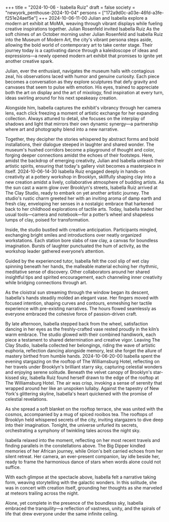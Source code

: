 +++
title = "2024-10-06 - Isabella Ruiz"
draft = false
society = "newyork_penthouse-2024-10-04"
persons = ["172a9d0c-a03e-46fd-a3fe-f251e24aef5e"]
+++
2024-10-06-11-00
Julian and Isabella explore a modern art exhibit at MoMA, weaving through vibrant displays while fueling creative inspirations together.
Julian Rosenfeld invited Isabella Ruiz
As the soft chimes of an October morning usher Julian Rosenfeld and Isabella Ruiz into the Museum of Modern Art, the city's vibrant persona steps aside, allowing the bold world of contemporary art to take center stage. Their journey today is a captivating dance through a kaleidoscope of ideas and expressions—a newly opened modern art exhibit that promises to ignite yet another creative spark.

Julian, ever the enthusiast, navigates the museum halls with contagious zeal, his observations laced with humor and genuine curiosity. Each piece becomes a conversation as they explore sculptures that defy gravity and canvases that seem to pulse with emotion. His eyes, trained to appreciate both the art on display and the art of mixology, find inspiration at every turn, ideas swirling around for his next speakeasy creation.

Alongside him, Isabella captures the exhibit's vibrancy through her camera lens, each click freezing a moment of artistic exchange for her expanding collection. Always attuned to detail, she focuses on the interplay of shadows and light that mirrors their own dynamic synergy—a partnership where art and photography blend into a new narrative.

Together, they decipher the stories whispered by abstract forms and bold installations, their dialogue steeped in laughter and shared wonder. The museum's hushed corridors become a playground of thought and color, forging deeper connections amidst the echoes of their footsteps. Here, amidst the backdrop of emerging creativity, Julian and Isabella unleash their artistic spirits, ensuring that today's gallery visit becomes a masterpiece in itself.
2024-10-06-14-30
Isabella Ruiz engaged deeply in hands-on creativity at a pottery workshop in Brooklyn, skillfully shaping clay into a new creation amidst a lively, collaborative atmosphere of budding artists.
As the sun cast a warm glow over Brooklyn's streets, Isabella Ruiz arrived at The Clay Studio, ready to embark on yet another artistic journey. The studio's rustic charm greeted her with an inviting aroma of damp earth and fresh clay, enveloping her senses in a nostalgic embrace that harkened back to her childhood explorations of tactile arts. Today, Isabella traded her usual tools—camera and notebook—for a potter’s wheel and shapeless lumps of clay, poised for transformation.

Inside, the studio bustled with creative anticipation. Participants mingled, exchanging bright smiles and introductions over neatly organized workstations. Each station bore slabs of raw clay, a canvas for boundless imagination. Bursts of laughter punctuated the hum of activity, as the workshop leader gathered everyone’s attention.

Guided by the experienced tutor, Isabella felt the cool slip of wet clay spinning beneath her hands, the malleable material echoing her rhythmic, meditative sense of discovery. Other collaborators around her shared insightful tips and spirited encouragement, each channeling inner creativity while bridging connections through art.

As the cloistral sun streaming through the window began its descent, Isabella's hands steadily molded an elegant vase. Her fingers moved with focused intention, shaping curves and contours, enmeshing her tactile experience with pre-existing narratives. The hours flowed seamlessly as everyone embraced the cohesive force of passion-driven craft.

By late afternoon, Isabella stepped back from the wheel, satisfaction dancing in her eyes as the freshly-crafted vase rested proudly in the kiln’s warm embrace. The studio glowed with their combined handiwork, each piece a testament to shared determination and creative vigor. Leaving The Clay Studio, Isabella collected her belongings, riding the wave of artistic euphoria, reflection dancing alongside memory, lest she forget the allure of mastery birthed from humble hands.
2024-10-06-20-00
Isabella spent the evening stargazing on the rooftop of The Williamsburg Hotel, reflecting on her travels under Brooklyn's brilliant starry sky, capturing celestial wonders and enjoying serene solitude.
Beneath the velvet canopy of Brooklyn's star-kissed sky, Isabella Ruiz found herself drawn to the edge of the rooftop at The Williamsburg Hotel. The air was crisp, invoking a sense of serenity that wrapped around her like an unspoken lullaby. Against the tapestry of New York's glittering skyline, Isabella's heart quickened with the promise of celestial revelations.

As she spread a soft blanket on the rooftop terrace, she was united with the cosmos, accompanied by a mug of spiced rooibos tea. The rooftops of Brooklyn held whispered secrets of the city, inviting stargazers to dive deep into their imagination. Tonight, the universe unfurled its secrets, orchestrating a symphony of twinkling tales across the night sky.

Isabella relaxed into the moment, reflecting on her most recent travels and finding parallels in the constellations above. The Big Dipper kindled memories of her African journey, while Orion's belt carried echoes from her silent retreat. Her camera, an ever-present companion, lay idle beside her, ready to frame the harmonious dance of stars when words alone could not suffice.

With each glimpse at the spectacle above, Isabella felt a narrative taking form, weaving storytelling with the galactic wonders. In this solitude, she was in concert with creation itself, grounding her thoughts as she marveled at meteors trailing across the night.

Alone, yet complete in the presence of the boundless sky, Isabella embraced the tranquility—a reflection of vastness, unity, and the spirals of life that drew everyone under the same infinite ceiling.
